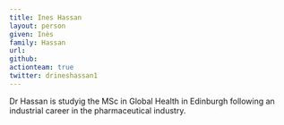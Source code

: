 ```yaml
---
title: Ines Hassan
layout: person
given: Inès
family: Hassan
url: 
github: 
actionteam: true
twitter: drineshassan1
---
```


Dr Hassan is studyig the MSc in Global Health in Edinburgh following an industrial career in the pharmaceutical industry.
